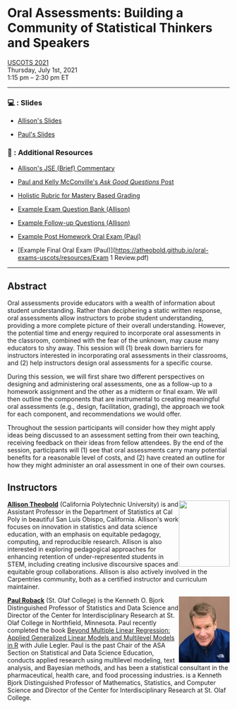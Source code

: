 # Oral Assessments: Building a Community of Statistical Thinkers and Speakers

[USCOTS 2021](https://www.causeweb.org/cause/uscots/uscots21/4f-oral-assessments-building-community-statistical-thinkers-and-speakers)  
Thursday, July 1st, 2021  
1:15 pm – 2:30 pm ET 

---

### 💻 : Slides

- [Allison's Slides](https://atheobold.github.io/oral-exams-uscots/slides/oral_exams.html)

- [Paul's Slides]()

### 📖 : Additional Resources

- [Allison's JSE (Brief) Commentary](https://www.tandfonline.com/doi/full/10.1080/26939169.2021.1914527)

- [Paul and Kelly McConville's *Ask Good Questions* Post](https://askgoodquestions.blog/2021/02/08/84-giving-oral-exams/)

- [Holistic Rubric for Mastery Based Grading](https://atheobold.github.io/oral-exams-uscots/resources/rubric.pdf)

- [Example Exam Question Bank (Allison)](https://atheobold.github.io/oral-exams-uscots/resources/question_bank.pdf)

- [Example Follow-up Questions (Allison)](https://atheobold.github.io/oral-exams-uscots/resources/example_questions.pdf)

- [Example Post Homework Oral Exam (Paul)](https://atheobold.github.io/oral-exams-uscots/resources/mini-quiz2.pdf)

- [Example Final Oral Exam (Paul)](https://atheobold.github.io/oral-exams-uscots/resources/Exam 1 Review.pdf)


---

## Abstract

Oral assessments provide educators with a wealth of information about student understanding. Rather than deciphering a static written response, oral assessments allow instructors to probe student understanding, providing a more complete picture of their overall understanding. However, the potential time and energy required to incorporate oral assessments in the classroom, combined with the fear of the unknown, may cause many educators to shy away. This session will (1) break down barriers for instructors interested in incorporating oral assessments in their classrooms, and (2) help instructors design oral assessments for a specific course.

During this session, we will first share two different perspectives on designing and administering oral assessments, one as a follow-up to a homework assignment and the other as a midterm or final exam. We will then outline the components that are instrumental to creating meaningful oral assessments (e.g., design, facilitation, grading), the approach we took for each component, and recommendations we would offer.

Throughout the session participants will consider how they might apply ideas being discussed to an assessment setting from their own teaching, receiving feedback on their ideas from fellow attendees. By the end of the session, participants will (1) see that oral assessments carry many potential benefits for a reasonable level of costs, and (2) have created an outline for how they might administer an oral assessment in one of their own courses.

## Instructors

<img src="images/allison.jpg" align = "right" width = "115px" height = "150px">

[**Allison Theobold**](https://statistics.calpoly.edu/allison-theobold) (California Polytechnic University) is and Assistant Professor in the Department of Statistics at Cal Poly in beautiful San Luis Obispo, California. Allison's work focuses on innovation in statistics and data science education, with an emphasis on equitable pedagogy, computing, and reproducible research. Allison is also interested in exploring pedagogical approaches for enhancing retention of under-represented students in STEM, including creating inclusive discoursive spaces and equitable group collaborations. Allison is also actively involved in the Carpentries community, both as a certified instructor and curriculum maintainer. 

<img src="images/paul.jpg" align = "right" width = "115px" height = "150px">

[**Paul Roback**]() (St. Olaf College) is the Kenneth O. Bjork Distinguished Professor of Statistics and Data Science and Director of the Center for Interdisciplinary Research at St. Olaf College in Northfield, Minnesota.  Paul recently completed the book [Beyond Multiple Linear Regression: Applied Generalized Linear Models and Multilevel Models in R](https://bookdown.org/roback/bookdown-BeyondMLR/) with Julie Legler.  Paul is the past Chair of the ASA Section on Statistical and Data Science Education, conducts applied research using multilevel modeling, text analysis, and Bayesian methods, and has been a statistical consultant in the pharmaceutical, health care, and food processing industries. 
is a Kenneth Bjork Distinguished Professor of Mathematics, Statistics, and Computer Science and Director of the Center for Interdisciplinary Research at St. Olaf College. 
